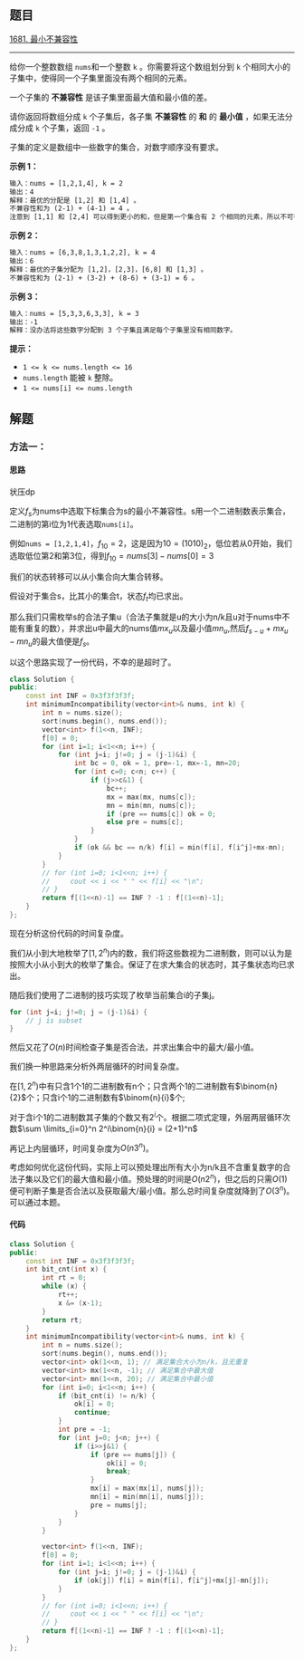 ## 题目

[1681. 最小不兼容性](https://leetcode.cn/problems/minimum-incompatibility/)

---

给你一个整数数组 `nums`​​​ 和一个整数 `k` 。你需要将这个数组划分到 `k` 个相同大小的子集中，使得同一个子集里面没有两个相同的元素。

一个子集的 **不兼容性** 是该子集里面最大值和最小值的差。

请你返回将数组分成 `k` 个子集后，各子集 **不兼容性** 的 **和** 的 **最小值** ，如果无法分成分成 `k` 个子集，返回 `-1` 。

子集的定义是数组中一些数字的集合，对数字顺序没有要求。

  

**示例 1：**

```txt
输入：nums = [1,2,1,4], k = 2
输出：4
解释：最优的分配是 [1,2] 和 [1,4] 。
不兼容性和为 (2-1) + (4-1) = 4 。
注意到 [1,1] 和 [2,4] 可以得到更小的和，但是第一个集合有 2 个相同的元素，所以不可行。
```

**示例 2：**

```txt
输入：nums = [6,3,8,1,3,1,2,2], k = 4
输出：6
解释：最优的子集分配为 [1,2]，[2,3]，[6,8] 和 [1,3] 。
不兼容性和为 (2-1) + (3-2) + (8-6) + (3-1) = 6 。
```

**示例 3：**

```txt
输入：nums = [5,3,3,6,3,3], k = 3
输出：-1
解释：没办法将这些数字分配到 3 个子集且满足每个子集里没有相同数字。
```
  

**提示：**

-   `1 <= k <= nums.length <= 16`
-   `nums.length` 能被 `k` 整除。
-   `1 <= nums[i] <= nums.length`

  

## 解题

### 方法一：

#### 思路

状压dp

定义$f_{s}$为nums中选取下标集合为s的最小不兼容性。s用一个二进制数表示集合，二进制的第i位为1代表选取`nums[i]`。

例如`nums = [1,2,1,4]`，$f_10 = 2$，这是因为$10 = (1010) _2$，低位若从0开始，我们选取低位第2和第3位，得到$f _{10} = nums[3] - nums[0]=3$

我们的状态转移可以从小集合向大集合转移。

假设对于集合s，比其小的集合t，状态$f_t$均已求出。

那么我们只需枚举s的合法子集u（合法子集就是u的大小为n/k且u对于nums中不能有重复的数），并求出u中最大的nums值$mx_u$以及最小值$mn_u$,然后$f_{s-u}+mx_u-mn_u$的最大值便是$f_{s}$。

以这个思路实现了一份代码，不幸的是超时了。
``` cpp
class Solution {
public:
    const int INF = 0x3f3f3f3f;
    int minimumIncompatibility(vector<int>& nums, int k) {
        int n = nums.size();
        sort(nums.begin(), nums.end());
        vector<int> f(1<<n, INF);
        f[0] = 0;
        for (int i=1; i<1<<n; i++) {
            for (int j=i; j!=0; j = (j-1)&i) {
                int bc = 0, ok = 1, pre=-1, mx=-1, mn=20;
                for (int c=0; c<n; c++) {
                    if (j>>c&1) {
                        bc++;
                        mx = max(mx, nums[c]);
                        mn = min(mn, nums[c]);
                        if (pre == nums[c]) ok = 0;
                        else pre = nums[c];
                    }
                }
                if (ok && bc == n/k) f[i] = min(f[i], f[i^j]+mx-mn);
            }
        }
        // for (int i=0; i<1<<n; i++) {
        //     cout << i << " " << f[i] << "\n";
        // }
        return f[(1<<n)-1] == INF ? -1 : f[(1<<n)-1];
    }
};
```
现在分析这份代码的时间复杂度。

我们从小到大地枚举了$[1,2^n)$内的数，我们将这些数视为二进制数，则可以认为是按照大小从小到大的枚举了集合。保证了在求大集合的状态时，其子集状态均已求出。

随后我们使用了二进制的技巧实现了枚举当前集合i的子集j。
``` cpp
for (int j=i; j!=0; j = (j-1)&i) {
    // j is subset 
}
```
然后又花了$O(n)$时间检查子集是否合法，并求出集合中的最大/最小值。

我们换一种思路来分析外两层循环的时间复杂度。

在$[1,2^n)$中有只含1个1的二进制数有n个；只含两个1的二进制数有$\binom{n}{2}$个；只含i个1的二进制数有$\binom{n}{i}$个;

对于含i个1的二进制数其子集的个数又有$2^i$个。根据二项式定理，外层两层循环次数$\sum \limits_{i=0}^n 2^i\binom{n}{i} = (2+1)^n$

再记上内层循环，时间复杂度为$O(n3^n)$。

考虑如何优化这份代码，实际上可以预处理出所有大小为n/k且不含重复数字的合法子集以及它们的最大值和最小值。预处理的时间是$O(n2^n)$，但之后的只需$O(1)$便可判断子集是否合法以及获取最大/最小值。那么总时间复杂度就降到了$O(3^n)$。可以通过本题。


#### 代码

```cpp
class Solution {
public:
    const int INF = 0x3f3f3f3f;
    int bit_cnt(int x) {
        int rt = 0;
        while (x) {
            rt++;
            x &= (x-1);
        }
        return rt;
    }
    int minimumIncompatibility(vector<int>& nums, int k) {
        int n = nums.size();
        sort(nums.begin(), nums.end());
        vector<int> ok(1<<n, 1); // 满足集合大小为n/k，且无重复
        vector<int> mx(1<<n, -1); // 满足集合中最大值
        vector<int> mn(1<<n, 20); // 满足集合中最小值
        for (int i=0; i<1<<n; i++) {
            if (bit_cnt(i) != n/k) {
                ok[i] = 0;
                continue;
            }
            int pre = -1;
            for (int j=0; j<n; j++) {
                if (i>>j&1) {
                    if (pre == nums[j]) {
                        ok[i] = 0;
                        break;
                    } 
                    mx[i] = max(mx[i], nums[j]);
                    mn[i] = min(mn[i], nums[j]);
                    pre = nums[j];
                }
            }
        }

        vector<int> f(1<<n, INF);
        f[0] = 0;
        for (int i=1; i<1<<n; i++) {
            for (int j=i; j!=0; j = (j-1)&i) {
                if (ok[j]) f[i] = min(f[i], f[i^j]+mx[j]-mn[j]);
            }
        }
        // for (int i=0; i<1<<n; i++) {
        //     cout << i << " " << f[i] << "\n";
        // }
        return f[(1<<n)-1] == INF ? -1 : f[(1<<n)-1];
    }
};
```
